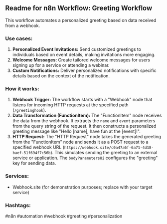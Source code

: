 ## Readme for n8n Workflow: Greeting Workflow

This workflow automates a personalized greeting based on data received from a webhook.

### Use cases:

1.  **Personalized Event Invitations:** Send customized greetings to individuals based on event details, making invitations more engaging.
2.  **Welcome Messages:** Create tailored welcome messages for users signing up for a service or attending a webinar.
3.  **Custom Notifications:** Deliver personalized notifications with specific details based on the context of the notification.

### How it works:

1.  **Webhook Trigger:** The workflow starts with a "Webhook" node that listens for incoming HTTP requests at the specified path (`/greetinghook`).
2.  **Data Transformation (FunctionItem):** The "FunctionItem" node receives the data from the webhook. It extracts the `name` and `event` parameters from the query string of the request.  It then constructs a personalized greeting message like "Hello [name], have fun at the [event]!".
3.  **HTTP Request:** The "HTTP Request" node takes the generated greeting from the "FunctionItem" node and sends it as a POST request to a specified webhook URL (`https://webhook.site/c0a47a6f-6a71-4d18-baef-51f694f7c56b`). This simulates sending the greeting to an external service or application. The `bodyParametersUi` configures the "greeting" key for sending data.

### Services:

*   Webhook.site (for demonstration purposes; replace with your target service)

### Hashtags:

#n8n #automation #webhook #greeting #personalization
